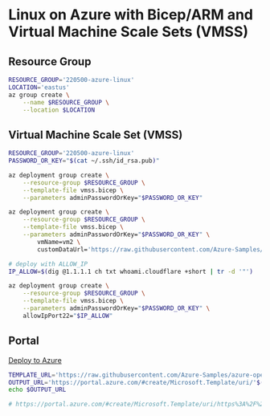 # Linux on Azure with Bicep/ARM and Virtual Machine Scale Sets (VMSS)

## Resource Group 

```bash
RESOURCE_GROUP='220500-azure-linux'
LOCATION='eastus'
az group create \
    --name $RESOURCE_GROUP \
    --location $LOCATION
```

## Virtual Machine Scale Set (VMSS)

```bash
RESOURCE_GROUP='220500-azure-linux'
PASSWORD_OR_KEY="$(cat ~/.ssh/id_rsa.pub)"

az deployment group create \
    --resource-group $RESOURCE_GROUP \
    --template-file vmss.bicep \
    --parameters adminPasswordOrKey="$PASSWORD_OR_KEY"

az deployment group create \
    --resource-group $RESOURCE_GROUP \
    --template-file vmss.bicep \
    --parameters adminPasswordOrKey="$PASSWORD_OR_KEY" \
        vmName=vm2 \
        customDataUrl='https://raw.githubusercontent.com/Azure-Samples/azure-opensource-labs/main/linux/vmss/cloud-init/cloud-init.sh'

# deploy with ALLOW_IP
IP_ALLOW=$(dig @1.1.1.1 ch txt whoami.cloudflare +short | tr -d '"')

az deployment group create \
    --resource-group $RESOURCE_GROUP \
    --template-file vmss.bicep \
    --parameters adminPasswordOrKey="$PASSWORD_OR_KEY" \
    allowIpPort22="$IP_ALLOW"
```

## Portal 

[Deploy to Azure](https://portal.azure.com/#create/Microsoft.Template/uri/https%3A%2F%2Fraw.githubusercontent.com%2FAzure-Samples%2Fazure-opensource-labs%2Fmain%2Flinux%2Fvmss%2Fvmss.json)

```bash
TEMPLATE_URL='https://raw.githubusercontent.com/Azure-Samples/azure-opensource-labs/main/linux/vmss/vmss.json'
OUTPUT_URL='https://portal.azure.com/#create/Microsoft.Template/uri/'$(printf "$TEMPLATE_URL" | jq -s -R -r @uri )
echo $OUTPUT_URL

# https://portal.azure.com/#create/Microsoft.Template/uri/https%3A%2F%2Fraw.githubusercontent.com%2FAzure-Samples%2Fazure-opensource-labs%2Fmain%2Flinux%2Fvmss%2Fvmss.json
```
